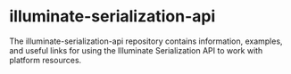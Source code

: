 # illuminate-serialization-api
The illuminate-serialization-api repository contains information, examples, and useful links for using the Illuminate Serialization API to work with platform resources.
